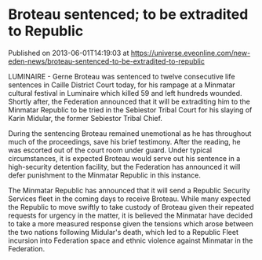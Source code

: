 # Broteau sentenced; to be extradited to Republic
Published on 2013-06-01T14:19:03 at https://universe.eveonline.com/new-eden-news/broteau-sentenced-to-be-extradited-to-republic

LUMINAIRE - Gerne Broteau was sentenced to twelve consecutive life sentences in Caille District Court today, for his rampage at a Minmatar cultural festival in Luminaire which killed 59 and left hundreds wounded. Shortly after, the Federation announced that it will be extraditing him to the Minmatar Republic to be tried in the Sebiestor Tribal Court for his slaying of Karin Midular, the former Sebiestor Tribal Chief.

During the sentencing Broteau remained unemotional as he has throughout much of the proceedings, save his brief testimony. After the reading, he was escorted out of the court room under guard. Under typical circumstances, it is expected Broteau would serve out his sentence in a high-security detention facility, but the Federation has announced it will defer punishment to the Minmatar Republic in this instance.

The Minmatar Republic has announced that it will send a Republic Security Services fleet in the coming days to receive Broteau. While many expected the Republic to move swiftly to take custody of Broteau given their repeated requests for urgency in the matter, it is believed the Minmatar have decided to take a more measured response given the tensions which arose between the two nations following Midular's death, which led to a Republic Fleet incursion into Federation space and ethnic violence against Minmatar in the Federation.
